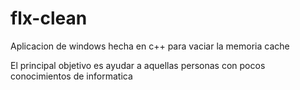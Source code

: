 # flx-clean
Aplicacion de windows hecha en c++ para vaciar la memoria cache

El principal objetivo es ayudar a aquellas personas con pocos conocimientos de informatica
